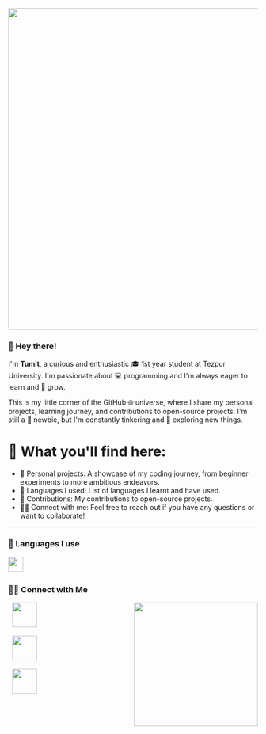 <img align="center" src="https://cdn.dribbble.com/users/2131993/screenshots/4948736/thoughtworks-gif_dribbble.gif" height="650px" width ="950px">

### 🤠 Hey there!

I'm **Tumit**, a curious and enthusiastic 🎓 1st year student at Tezpur University. I'm passionate about 💻 programming and I'm always eager to learn and 🌱 grow.

This is my little corner of the GitHub 🌐 universe, where I share my personal projects, learning journey, and contributions to open-source projects. I'm still a 🤔 newbie, but I'm constantly tinkering and 🔎 exploring new things.

# 🔭 What you'll find here: 

- 📄 Personal projects: A showcase of my coding journey, from beginner experiments to more ambitious endeavors.
- 🔧 Languages I used: List of languages I learnt and have used.
- 💼 Contributions: My contributions to open-source projects.
- 🤝🏻 Connect with me: Feel free to reach out if you have any questions or want to collaborate!

---

### 🧰 Languages I use

<img align="left" width="30px" style="padding-right:10px;" src="https://cdn.jsdelivr.net/gh/devicons/devicon/icons/python/python-plain.svg" />
<br />

#

<h3> 🤝🏻 Connect with Me </h3>

<p align="left"> <img align="right" src="https://31.media.tumblr.com/4717a813263f471b0def42d70c835ad5/tumblr_mtw0ojDUCQ1ru39xmo1_500.gif" width ="250px">
&nbsp; <a href="https://twitter.com/TumitD" target="_blank" rel="noopener noreferrer"><img src="https://img.icons8.com/plasticine/100/000000/twitter.png" width="50" /></a>
  
&nbsp; <a href="https://www.linkedin.com/in/tumit-dass/" target="_blank" rel="noopener noreferrer"><img src="https://img.icons8.com/plasticine/100/000000/linkedin.png" width="50" /></a>

&nbsp; <a href="mailto:tumitdass+github@gmail.com" target="_blank" rel="noopener noreferrer"><img src="https://img.icons8.com/plasticine/100/000000/gmail.png"  width="50" /></a>
</p>

